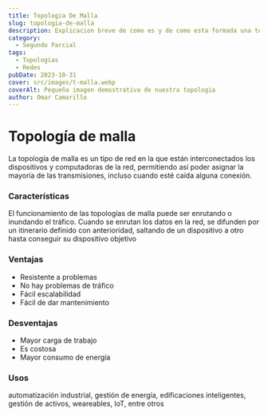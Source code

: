 ```yaml
---
title: Topologia De Malla
slug: topologia-de-malla
description: Explicacion breve de como es y de como esta formada una topologia malla de red
category:
  - Segundo Parcial
tags:
  - Topologias 
  - Redes
pubDate: 2023-10-31
cover: src/images/t-malla.webp
coverAlt: Pequeña imagen demostrativa de nuestra topologia
author: Omar Camarillo
---
```

# Topología de malla
La topología de malla es un tipo de red en la que están interconectados los dispositivos y
computadoras de la red, permitiendo así poder asignar la mayoría de las transmisiones,
incluso cuando esté caída alguna conexión.

### Características
El funcionamiento de las topologías de malla puede ser enrutando o inundando el tráfico.
Cuando se enrutan los datos en la red, se difunden por un itinerario definido con
anterioridad, saltando de un dispositivo a otro hasta conseguir su dispositivo objetivo
### Ventajas
- Resistente a problemas
- No hay problemas de tráfico
- Fácil escalabilidad
- Fácil de dar mantenimiento
### Desventajas
- Mayor carga de trabajo
- Es costosa
- Mayor consumo de energía
### Usos
automatización industrial, gestión de energía, edificaciones inteligentes, gestión de activos,
weareables, IoT, entre otros
